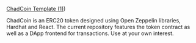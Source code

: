 [ChadCoin Template (1)](https://user-images.githubusercontent.com/100411628/188503118-3b060363-3a55-4a25-96b3-7ad69fa76cfd.png))


ChadCoin is an ERC20 token designed using Open Zeppelin libraries, 
Hardhat and React. The current repository features the token contract as well as a DApp frontend for
transactions. Use at your own interest.
